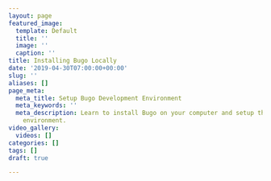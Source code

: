 ```yaml
---
layout: page
featured_image:
  template: Default
  title: ''
  image: ''
  caption: ''
title: Installing Bugo Locally
date: '2019-04-30T07:00:00+00:00'
slug: ''
aliases: []
page_meta:
  meta_title: Setup Bugo Development Environment
  meta_keywords: ''
  meta_description: Learn to install Bugo on your computer and setup the development
    environment.
video_gallery:
  videos: []
categories: []
tags: []
draft: true

---
```

